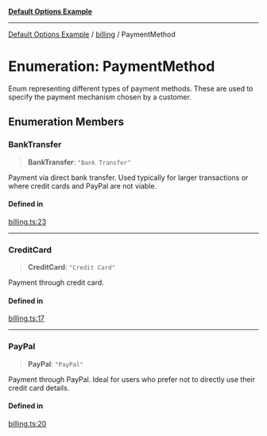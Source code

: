[**Default Options Example**](../../README.md)

***

[Default Options Example](../../modules.md) / [billing](../README.md) / PaymentMethod

# Enumeration: PaymentMethod

Enum representing different types of payment methods.
These are used to specify the payment mechanism chosen by a customer.

## Enumeration Members

### BankTransfer

> **BankTransfer**: `"Bank Transfer"`

Payment via direct bank transfer. Used typically for larger transactions or where credit cards and PayPal are not viable.

#### Defined in

[billing.ts:23](https://github.com/typedoc2md/dummy-typescript-api/blob/main/src/billing.ts#L23)

***

### CreditCard

> **CreditCard**: `"Credit Card"`

Payment through credit card.

#### Defined in

[billing.ts:17](https://github.com/typedoc2md/dummy-typescript-api/blob/main/src/billing.ts#L17)

***

### PayPal

> **PayPal**: `"PayPal"`

Payment through PayPal. Ideal for users who prefer not to directly use their credit card details.

#### Defined in

[billing.ts:20](https://github.com/typedoc2md/dummy-typescript-api/blob/main/src/billing.ts#L20)
